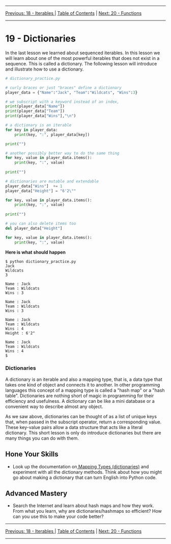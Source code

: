 <!-- Navigation -->

---

[Previous: 18 - Iterables ](./18-Iterables.md) | [Table of Contents](./00-Table-of-Contents.md) | [Next: 20 - Functions ](./20-Functions.md)

---
<!-- End Navigation -->

# 19 - Dictionaries

In the last lesson we learned about sequenced iterables. In this lesson we will learn about one of the most powerful iterables that does not exist in a sequence. This is called a dictionary. The following lesson will introduce and illustrate how to use a dictionary.

```python
# dictionary_practice.py

# curly braces or just "braces" define a dictionary
player_data = {"Name":"Jack", "Team":"Wildcats", "Wins":3}

# we subscript with a keyword instead of an index,
print(player_data["Name"])
print(player_data["Team"])
print(player_data["Wins"],"\n")

# a dictionary is an iterable
for key in player_data:
    print(key, ":", player_data[key])

print("")

# another possibly better way to do the same thing
for key, value in player_data.items():
    print(key, ":", value)
    
print("")

# dictionaries are mutable and extendable
player_data["Wins"]  += 1
player_data["Height"] = "6'2\""

for key, value in player_data.items():
    print(key, ":", value)
    
print("")

# you can also delete items too
del player_data["Height"]

for key, value in player_data.items():
    print(key, ":", value)
```

**Here is what should happen**

```
$ python dictionary_practice.py
Jack
Wildcats
3 

Name : Jack
Team : Wildcats
Wins : 3

Name : Jack
Team : Wildcats
Wins : 3

Name : Jack
Team : Wildcats
Wins : 4
Height : 6'2"

Name : Jack
Team : Wildcats
Wins : 4
$
```

### Dictionaries

A dictionary is an iterable and also a mapping type, that is, a data type that takes one kind of object and connects it to another. In other programming languages this concept of a mapping type is called a "hash map" or a "hash table". Dictionaries are nothing short of magic in programming for their efficiency and usefulness. A dictionary can be like a mini database or a convenient way to describe almost any object.

As we saw above, dictionaries can be thought of as a list of unique keys that, when passed in the subscript operator, return a corresponding value. These key-value pairs allow a data structure that acts like a literal dictionary. This short lesson is only do introduce dictionaries but there are many things you can do with them.

## Hone Your Skills

- Look up the documentation on[ Mapping Types (dictionaries)](https://docs.python.org/3/library/stdtypes.html#mapping-types-dict) and experiment with all the dictionary methods. Think about how you might go about making a dictionary that can turn English into Python code.

## Advanced Mastery

- Search the Internet and learn about hash maps and how they work. From what you learn, why are dictionaries/hashmaps so efficient? How can you use this to make your code better?

<!-- Navigation -->

---

[Previous: 18 - Iterables ](./18-Iterables.md) | [Table of Contents](./00-Table-of-Contents.md) | [Next: 20 - Functions ](./20-Functions.md)

---
<!-- End Navigation -->
